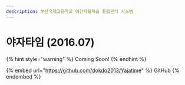 ```yaml
---
description: 부산국제고등학교 야간자율학습 통합관리 시스템
---
```


# 야자타임 (2016.07)

{% hint style="warning" %}
Coming Soon!
{% endhint %}



{% embed url="https://github.com/dokdo2013/Yajatime" %}
GitHub
{% endembed %}

